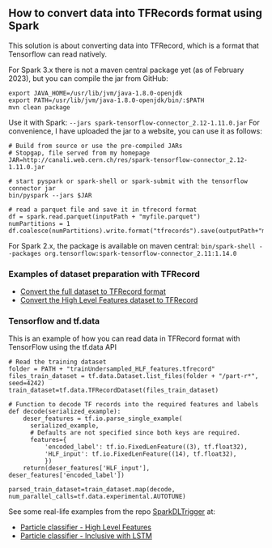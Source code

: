 ## How to convert data into TFRecords format using Spark
This solution is about converting data into TFRecord, which is a format that Tensorflow can read natively.

For Spark 3.x there is not a maven central package yet (as of February 2023), but you can compile the jar from GitHub:

```
export JAVA_HOME=/usr/lib/jvm/java-1.8.0-openjdk
export PATH=/usr/lib/jvm/java-1.8.0-openjdk/bin/:$PATH
mvn clean package
```

Use it with Spark: `--jars spark-tensorflow-connector_2.12-1.11.0.jar`
For convenience, I have uploaded the jar to a website, you can use it as follows:

```
# Build from source or use the pre-compiled JARs
# Stopgap, file served from my homepage
JAR=http://canali.web.cern.ch/res/spark-tensorflow-connector_2.12-1.11.0.jar

# start pyspark or spark-shell or spark-submit with the tensorflow connector jar
bin/pyspark --jars $JAR

# read a parquet file and save it in tfrecord format
df = spark.read.parquet(inputPath + "myfile.parquet")
numPartitions = 1
df.coalesce(numPartitions).write.format("tfrecords").save(outputPath+"myfile.tfrecord")
```

For Spark 2.x, the package is available on maven central:
`bin/spark-shell --packages org.tensorflow:spark-tensorflow-connector_2.11:1.14.0`

### Examples of dataset preparation with TFRecord

- [Convert the full dataset to TFRecord format](https://github.com/cerndb/SparkDLTrigger/blob/master/Datasets_Final_Preparation/DataPrep_extract_and_convert_Full_Dataset_TFRecord.ipynb)
- [Convert the High Level Features dataset to TFRecord](https://github.com/cerndb/SparkDLTrigger/blob/master/Datasets_Final_Preparation/DataPrep_convert_HLF_Dataset_TFRecord.ipynb)

### Tensorflow and tf.data
This is an example of how you can read data in TFRecord format with TensorFlow using the 
tf.data API

```
# Read the training dataset 
folder = PATH + "trainUndersampled_HLF_features.tfrecord"
files_train_dataset = tf.data.Dataset.list_files(folder + "/part-r*", seed=4242)
train_dataset=tf.data.TFRecordDataset(files_train_dataset)

# Function to decode TF records into the required features and labels
def decode(serialized_example):
    deser_features = tf.io.parse_single_example(
      serialized_example,
      # Defaults are not specified since both keys are required.
      features={
          'encoded_label': tf.io.FixedLenFeature((3), tf.float32),
          'HLF_input': tf.io.FixedLenFeature((14), tf.float32),
          })
    return(deser_features['HLF_input'], deser_features['encoded_label'])

parsed_train_dataset=train_dataset.map(decode, num_parallel_calls=tf.data.experimental.AUTOTUNE)
```

See some real-life examples from the repo [SparkDLTrigger](https://github.com/cerndb/SparkDLTrigger) at:
  - [Particle classifier - High Level Features](https://github.com/cerndb/SparkDLTrigger/blob/master/Training_HLF_Classifier/4.0e-Training-HLF-TF_Keras_TFRecord.ipynb)
  - [Particle classifier - Inclusive with LSTM](https://github.com/cerndb/SparkDLTrigger/blob/master/Training_Inclusive_Classifier/4.3a-Training-InclusiveClassifier-LSTM-TF_Keras_TFRecord.ipynb)
 

